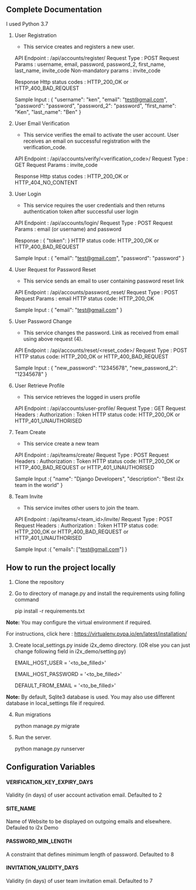 Complete Documentation
----------------------

I used Python 3.7

1. User Registration
	- This service creates and registers a new user.

	API Endpoint 	: /api/accounts/register/
	Request Type 	: POST
	Request Params 	: username, email, password, password_2, first_name, last_name, invite_code
	Non-mandatory params : invite_code

	Response Http status codes : HTTP_200_OK or HTTP_400_BAD_REQUEST
	
	Sample Input 	: {
    "username": "ken",
	"email": "test@gmail.com",
	"password": "password",
	"password_2": "password",
	"first_name": "Ken",
	"last_name": "Ben"
	}

2. User Email Verification
	- This service verifies the email to activate the user account. User receives an email on successful registration with the verification_code.
	
	API Endpoint 	: /api/accounts/verify/<verification_code>/
	Request Type 	: GET
	Request Params 	: invite_code
	
	Response Http status codes : HTTP_200_OK or HTTP_404_NO_CONTENT
	
3. User Login
	- This service requires the user credentials and then returns authentication token after successful user login

	API Endpoint 	: /api/accounts/login/
	Request Type 	: POST
	Request Params 	: email (or username) and password
	
	Response 	: { "token": <token> }
	HTTP status code: HTTP_200_OK or HTTP_400_BAD_REQUEST
	
	Sample Input 	: {
	"email": "test@gmail.com",
	"password": "password"
	}
	
4. User Request for Password Reset
	- This service sends an email to user containing password reset link

	API Endpoint 	: /api/accounts/password_reset/
	Request Type 	: POST
	Request Params 	: email
	HTTP status code: HTTP_200_OK
	
	Sample Input 	: {
	"email": "test@gmail.com"
	}
	
5. User Password Change
	- This service changes the password. Link as received from email using above request (4).
	
	API Endpoint 	: /api/accounts/reset/<reset_code>/
	Request Type 	: POST
	HTTP status code: HTTP_200_OK or HTTP_400_BAD_REQUEST
	
	Sample Input 	: {
	"new_password": "12345678",
	"new_password_2": "12345678"
	}

6. User Retrieve Profile
	- This service retrieves the logged in users profile

	API Endpoint 	: /api/accounts/user-profile/
	Request Type 	: GET
	Request Headers : 
		Authorization : Token <token>
	HTTP status code: HTTP_200_OK or HTTP_401_UNAUTHORISED
	
7. Team Create
	- This service create a new team

	API Endpoint 	: /api/teams/create/
	Request Type 	: POST
	Request Headers : 
		Authorization : Token <token>
	HTTP status code: HTTP_200_OK or HTTP_400_BAD_REQUEST or HTTP_401_UNAUTHORISED
	
	Sample Input 	:{
		"name": "Django Developers",
		"description": "Best i2x team in the world"
	}
	
8. Team Invite
	- This service invites other users to join the team.

	API Endpoint 	: /api/teams/<team_id>/invite/
	Request Type 	: POST
	Request Headers : 
		Authorization : Token <token>
	HTTP status code: HTTP_200_OK or HTTP_400_BAD_REQUEST or HTTP_401_UNAUTHORISED
	
	Sample Input 	:{
	"emails": ["test@gmail.com"]
	}	


How to run the project locally
------------------------------

1. Clone the repository

2. Go to directory of manage.py and install the requirements using folling command

	pip install -r requirements.txt
	
**Note:**
You may configure the virtual environment if required.

For instructions, click here : https://virtualenv.pypa.io/en/latest/installation/
    
3. Create local_settings.py inside i2x_demo directory. (OR else you can just change following field in i2x_demo/setting.py)

	EMAIL_HOST_USER = '<to_be_filled>'

	EMAIL_HOST_PASSWORD = '<to_be_filled>'

	DEFAULT_FROM_EMAIL = '<to_be_filled>'

**Note:**
By default, Sqlite3 database is used. You may also use different database in local_settings file if required.

4. Run migrations

	python manage.py migrate

5. Run the server.

	python manage.py runserver
	
	
	
## Configuration Variables ##

#### VERIFICATION_KEY_EXPIRY_DAYS ####

Validity (in days) of user account activation email. Defaulted to 2
	
#### SITE_NAME ####

Name of Website to be displayed on outgoing emails and elsewhere. Defauled to i2x Demo

#### PASSWORD_MIN_LENGTH #### 

A constraint that defines minimum length of password. Defaulted to 8

#### INVITATION_VALIDITY_DAYS #### 

Validity (in days) of user team invitation email. Defaulted to 7
